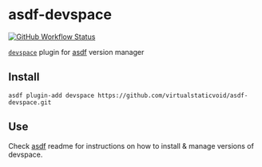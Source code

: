 # asdf-devspace

[![GitHub Workflow Status](https://img.shields.io/github/workflow/status/virtualstaticvoid/asdf-devspace/Main%20Workflow?style=flat-square)](https://github.com/virtualstaticvoid/asdf-devspace/actions)

[`devspace`][util] plugin for [asdf](https://github.com/asdf-vm/asdf) version manager

## Install

```
asdf plugin-add devspace https://github.com/virtualstaticvoid/asdf-devspace.git
```

## Use

Check [asdf](https://github.com/asdf-vm/asdf) readme for instructions on how to install & manage versions of devspace.

[util]: https://github.com/devspace-cloud/devspace

